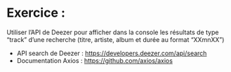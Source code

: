 # Exercice :

Utiliser l’API de Deezer pour afficher dans la console les résultats de type “track” d’une recherche (titre, artiste, album et durée au format “XXmnXX”)

- API search de Deezer : https://developers.deezer.com/api/search
- Documentation Axios : https://github.com/axios/axios
